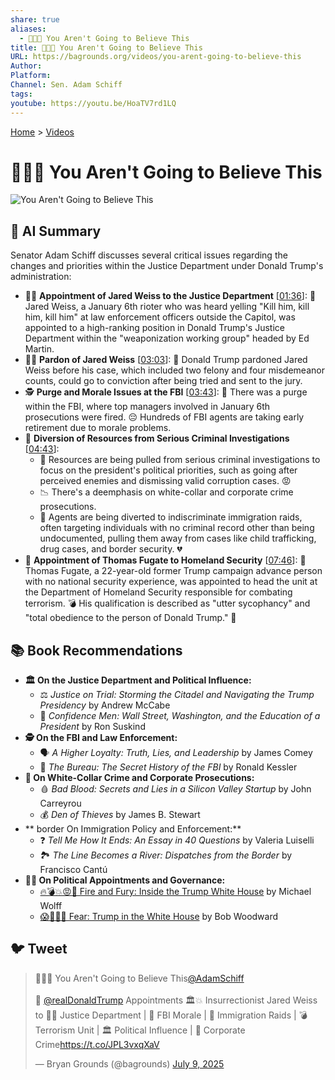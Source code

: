 ```yaml
---
share: true
aliases:
  - 🤯😲😳 You Aren't Going to Believe This
title: 🤯😲😳 You Aren't Going to Believe This
URL: https://bagrounds.org/videos/you-arent-going-to-believe-this
Author: 
Platform: 
Channel: Sen. Adam Schiff
tags: 
youtube: https://youtu.be/HoaTV7rd1LQ
---
```

[Home](../index.md) > [Videos](./index.md)  
# 🤯😲😳 You Aren't Going to Believe This  
![You Aren't Going to Believe This](https://youtu.be/HoaTV7rd1LQ)  
  
## 🤖 AI Summary  
Senator Adam Schiff discusses several critical issues regarding the changes and priorities within the Justice Department under Donald Trump's administration:  
  
* 🧑‍⚖️ **Appointment of Jared Weiss to the Justice Department** \[[01:36](http://www.youtube.com/watch?v=HoaTV7rd1LQ&t=96)\]: 📢 Jared Weiss, a January 6th rioter who was heard yelling "Kill him, kill him, kill him" at law enforcement officers outside the Capitol, was appointed to a high-ranking position in Donald Trump's Justice Department within the "weaponization working group" headed by Ed Martin.  
* 👨‍⚖️ **Pardon of Jared Weiss** \[[03:03](http://www.youtube.com/watch?v=HoaTV7rd1LQ&t=183)\]: 📜 Donald Trump pardoned Jared Weiss before his case, which included two felony and four misdemeanor counts, could go to conviction after being tried and sent to the jury.  
* 🕵️ **Purge and Morale Issues at the FBI** \[[03:43](http://www.youtube.com/watch?v=HoaTV7rd1LQ&t=223)\]: 🧹 There was a purge within the FBI, where top managers involved in January 6th prosecutions were fired. 😔 Hundreds of FBI agents are taking early retirement due to morale problems.  
* 💸 **Diversion of Resources from Serious Criminal Investigations** \[[04:43](http://www.youtube.com/watch?v=HoaTV7rd1LQ&t=283)\]:  
    * 🚨 Resources are being pulled from serious criminal investigations to focus on the president's political priorities, such as going after perceived enemies and dismissing valid corruption cases. 😡  
    * 📉 There's a deemphasis on white-collar and corporate crime prosecutions.  
    * 🛂 Agents are being diverted to indiscriminate immigration raids, often targeting individuals with no criminal record other than being undocumented, pulling them away from cases like child trafficking, drug cases, and border security. 💔  
* 🛂 **Appointment of Thomas Fugate to Homeland Security** \[[07:46](http://www.youtube.com/watch?v=HoaTV7rd1LQ&t=466)\]: 👦 Thomas Fugate, a 22-year-old former Trump campaign advance person with no national security experience, was appointed to head the unit at the Department of Homeland Security responsible for combating terrorism. 💣 His qualification is described as "utter sycophancy" and "total obedience to the person of Donald Trump." 🤡  
  
## 📚 Book Recommendations  
* **🏛️ On the Justice Department and Political Influence:**  
    * ⚖️ *Justice on Trial: Storming the Citadel and Navigating the Trump Presidency* by Andrew McCabe  
    * 👔 *Confidence Men: Wall Street, Washington, and the Education of a President* by Ron Suskind  
* **🕵️ On the FBI and Law Enforcement:**  
    * 🗣️ *A Higher Loyalty: Truth, Lies, and Leadership* by James Comey  
    * 🤫 *The Bureau: The Secret History of the FBI* by Ronald Kessler  
* **💼 On White-Collar Crime and Corporate Prosecutions:**  
    * 🩸 *Bad Blood: Secrets and Lies in a Silicon Valley Startup* by John Carreyrou  
    * 💰 *Den of Thieves* by James B. Stewart  
* ** border On Immigration Policy and Enforcement:**  
    * ❓ *Tell Me How It Ends: An Essay in 40 Questions* by Valeria Luiselli  
    * 🏞️ *The Line Becomes a River: Dispatches from the Border* by Francisco Cantú  
* **👨‍💼 On Political Appointments and Governance:**  
    * [🔥💣💥😡🤬 Fire and Fury: Inside the Trump White House](../books/fire-and-fury-inside-the-trump-white-house.md) by Michael Wolff  
    * [😱🤡🇺🇸 Fear: Trump in the White House](../books/fear.md) by Bob Woodward  
  
## 🐦 Tweet  
<blockquote class="twitter-tweet" data-theme="dark"><p lang="en" dir="ltr">🤯😲😳 You Aren&#39;t Going to Believe This<a href="https://twitter.com/AdamSchiff?ref_src=twsrc%5Etfw">@AdamSchiff</a> <br><br>👹 <a href="https://twitter.com/realDonaldTrump?ref_src=twsrc%5Etfw">@realDonaldTrump</a> Appointments 🏛️💥 Insurrectionist Jared Weiss to 🧑‍⚖️ Justice Department | 👮 FBI Morale | 🛂 Immigration Raids | 💣 Terrorism Unit | 🏛️ Political Influence | 💼 Corporate Crime<a href="https://t.co/JPL3vxqXaV">https://t.co/JPL3vxqXaV</a></p>&mdash; Bryan Grounds (@bagrounds) <a href="https://twitter.com/bagrounds/status/1942954808002146350?ref_src=twsrc%5Etfw">July 9, 2025</a></blockquote> <script async src="https://platform.twitter.com/widgets.js" charset="utf-8"></script>